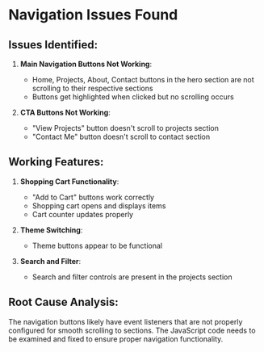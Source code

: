# Navigation Issues Found

## Issues Identified:

1. **Main Navigation Buttons Not Working**: 
   - Home, Projects, About, Contact buttons in the hero section are not scrolling to their respective sections
   - Buttons get highlighted when clicked but no scrolling occurs

2. **CTA Buttons Not Working**:
   - "View Projects" button doesn't scroll to projects section
   - "Contact Me" button doesn't scroll to contact section

## Working Features:

1. **Shopping Cart Functionality**: 
   - "Add to Cart" buttons work correctly
   - Shopping cart opens and displays items
   - Cart counter updates properly

2. **Theme Switching**: 
   - Theme buttons appear to be functional

3. **Search and Filter**: 
   - Search and filter controls are present in the projects section

## Root Cause Analysis:

The navigation buttons likely have event listeners that are not properly configured for smooth scrolling to sections. The JavaScript code needs to be examined and fixed to ensure proper navigation functionality.

